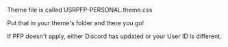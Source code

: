 Theme file is called USRPFP-PERSONAL.theme.css

Put that in your theme's folder and there you go!

If PFP doesn't apply, either Discord has updated or your User ID is different.
